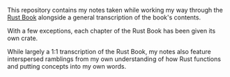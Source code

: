 This repository contains my notes taken while working my way through the [Rust Book](https://doc.rust-lang.org/book/) alongside a general transcription of the book's contents.

With a few exceptions, each chapter of the Rust Book has been given its own crate.

While largely a 1:1 transcription of the Rust Book, my notes also feature interspersed ramblings from my own understanding of how Rust functions and putting concepts into my own words.

